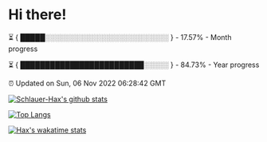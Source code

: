 # Hi there!

⏳ { █████░░░░░░░░░░░░░░░░░░░░░░░░░ } - 17.57% - Month progress

⏳ { █████████████████████████░░░░░ } - 84.73% - Year progress

⏰ Updated on Sun, 06 Nov 2022 06:28:42 GMT


[![Schlauer-Hax's github stats](https://github-readme-stats.vercel.app/api?username=Schlauer-Hax&show_icons=true&theme=dark&count_private=true)](https://github.com/Schlauer-Hax)


[![Top Langs](https://github-readme-stats.vercel.app/api/top-langs/?username=Schlauer-Hax&layout=compact&theme=dark)](https://github.com/Schlauer-Hax?tab=repositories)


[![Hax's wakatime stats](https://github-readme-stats.vercel.app/api/wakatime?username=Hax&theme=dark)](https://wakatime.com/@Hax)

